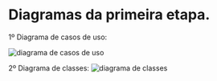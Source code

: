 # Diagramas da primeira etapa.

1º Diagrama de casos de uso:

![diagrama de casos de uso](https://github.com/carlosdavidantas/ADS-PI-G7/assets/94587505/166b394f-8ba2-48c6-b65e-2128ed5c720c)

2º Diagrama de classes:
![diagrama de classes](https://github.com/carlosdavidantas/ADS-PI-G7/assets/94587505/b70f596d-3591-40e3-8508-bb84d87ddf57)
